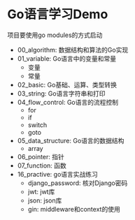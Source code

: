# Go语言学习Demo

项目要使用go modules的方式启动

- 00_algorithm: 数据结构和算法的Go实现
- 01_variable: Go语言中的变量和常量
    - 变量
    - 常量
- 02_basic: Go基础、运算、类型转换
- 03_string: Go语言字符串和打印
- 04_flow_control: Go语言的流程控制
    - for
    - if
    - switch
    - goto
- 05_data_structure: Go语言的数据结构
    - array
- 06_pointer: 指针
- 07_function: 函数
- 16_practive: go语言实战练习
    - django_password: 核对Django密码
    - jwt: jwt库
    - json: json库
    - gin: middleware和context的使用